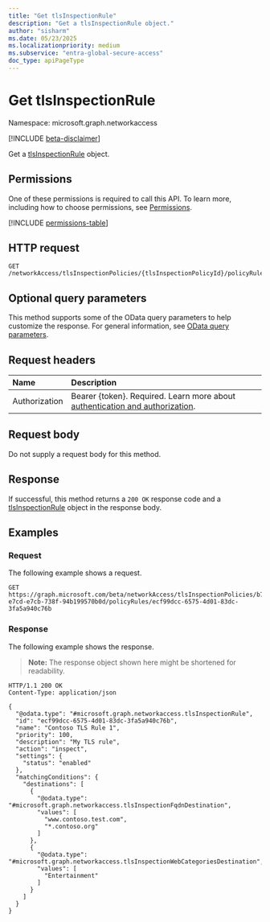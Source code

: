 ```yaml
---
title: "Get tlsInspectionRule"
description: "Get a tlsInspectionRule object."
author: "sisharm"
ms.date: 05/23/2025
ms.localizationpriority: medium
ms.subservice: "entra-global-secure-access"
doc_type: apiPageType
---
```


# Get tlsInspectionRule

Namespace: microsoft.graph.networkaccess

[!INCLUDE [beta-disclaimer](../../includes/beta-disclaimer.md)]

Get a [tlsInspectionRule](../resources/networkaccess-tlsinspectionrule.md) object.

## Permissions

One of these permissions is required to call this API. To learn more, including how to choose permissions, see [Permissions](/graph/permissions-overview).

<!-- {
  "blockType": "permissions",
  "name": "networkaccess-tlsinspectionrule-get-permissions"
}
-->
[!INCLUDE [permissions-table](../includes/permissions/networkaccess-tlsinspectionrule-get-permissions.md)]

## HTTP request

<!-- {
  "blockType": "ignored"
}
-->
``` http
GET /networkAccess/tlsInspectionPolicies/{tlsInspectionPolicyId}/policyRules/{tlsInspectionRuleId}
```

## Optional query parameters

This method supports some of the OData query parameters to help customize the response. For general information, see [OData query parameters](/graph/query-parameters).

## Request headers

|Name|Description|
|:---|:---|
|Authorization|Bearer {token}. Required. Learn more about [authentication and authorization](/graph/auth/auth-concepts).|

## Request body

Do not supply a request body for this method.

## Response

If successful, this method returns a `200 OK` response code and a [tlsInspectionRule](../resources/networkaccess-tlsinspectionrule.md) object in the response body.

## Examples

### Request

The following example shows a request.
<!-- {
  "blockType": "request",
  "name": "get_tlsinspectionrule",
  "sampleKeys": ["b712c469-e7cd-e7cb-738f-94b199570b0d", "ecf99dcc-6575-4d01-83dc-3fa5a940c76b"]
}
-->
``` http
GET https://graph.microsoft.com/beta/networkAccess/tlsInspectionPolicies/b712c469-e7cd-e7cb-738f-94b199570b0d/policyRules/ecf99dcc-6575-4d01-83dc-3fa5a940c76b
```

### Response

The following example shows the response.
>**Note:** The response object shown here might be shortened for readability.
<!-- {
  "blockType": "response",
  "truncated": true,
  "@odata.type": "microsoft.graph.networkaccess.tlsInspectionRule"
}
-->
``` http
HTTP/1.1 200 OK
Content-Type: application/json

{
  "@odata.type": "#microsoft.graph.networkaccess.tlsInspectionRule",
  "id": "ecf99dcc-6575-4d01-83dc-3fa5a940c76b",
  "name": "Contoso TLS Rule 1",
  "priority": 100,
  "description": "My TLS rule",
  "action": "inspect",
  "settings": {
    "status": "enabled"
  },
  "matchingConditions": {
    "destinations": [
      {
        "@odata.type": "#microsoft.graph.networkaccess.tlsInspectionFqdnDestination",
        "values": [
          "www.contoso.test.com",
          "*.contoso.org"
        ]
      },
      {
        "@odata.type": "#microsoft.graph.networkaccess.tlsInspectionWebCategoriesDestination",
        "values": [
          "Entertainment"
        ]
      }
    ]
  }
}
```